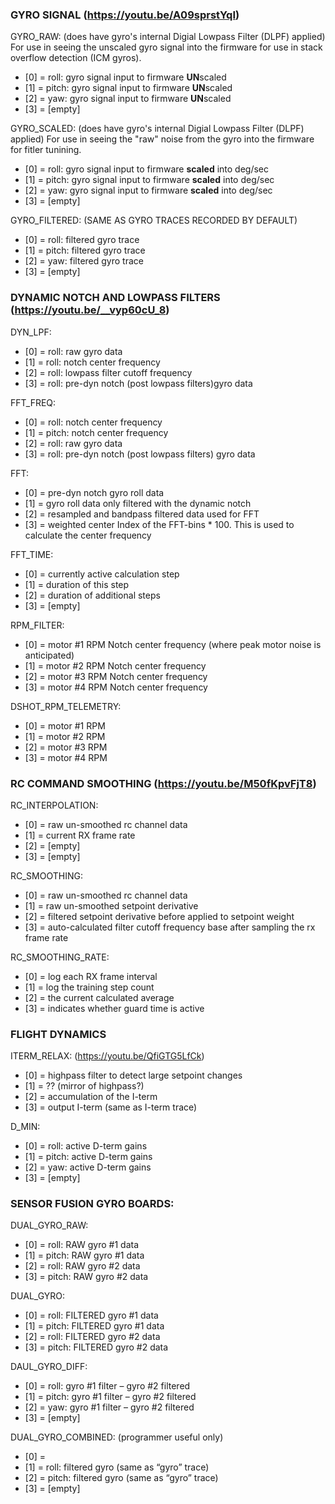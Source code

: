 ### GYRO SIGNAL (https://youtu.be/A09sprstYqI)
GYRO_RAW: (does have gyro's internal Digial Lowpass Filter (DLPF) applied)
For use in seeing the unscaled gyro signal into the firmware for use in stack overflow detection (ICM gyros).
* [0] = roll: gyro signal input to firmware **UN**scaled
* [1] = pitch: gyro signal input to firmware **UN**scaled
* [2] = yaw: gyro signal input to firmware **UN**scaled
* [3] = [empty]

GYRO_SCALED: (does have gyro's internal Digial Lowpass Filter (DLPF) applied)
For use in seeing the "raw" noise from the gyro into the firmware for fitler tunining.
* [0] = roll: gyro signal input to firmware **scaled** into deg/sec
* [1] = pitch: gyro signal input to firmware **scaled** into deg/sec
* [2] = yaw: gyro signal input to firmware **scaled** into deg/sec
* [3] = [empty]

GYRO_FILTERED: (SAME AS GYRO TRACES RECORDED BY DEFAULT)
* [0] = roll: filtered gyro trace
* [1] = pitch: filtered gyro trace
* [2] = yaw: filtered gyro trace
* [3] = [empty]


### DYNAMIC NOTCH AND LOWPASS FILTERS (https://youtu.be/__vyp60cU_8)
DYN_LPF:
* [0] = roll: raw gyro data
* [1] = roll: notch center frequency
* [2] = roll: lowpass filter cutoff frequency
* [3] = roll: pre-dyn notch (post lowpass filters)gyro data

FFT_FREQ:
* [0] = roll: notch center frequency
* [1] = pitch: notch center frequency
* [2] = roll: raw gyro data
* [3] = roll: pre-dyn notch (post lowpass filters) gyro data

FFT:
* [0] = pre-dyn notch gyro roll data
* [1] = gyro roll data only filtered with the dynamic notch
* [2] = resampled and bandpass filtered data used for FFT
* [3] = weighted center Index of the FFT-bins * 100. This is used to calculate the center frequency

FFT_TIME:
* [0] = currently active calculation step
* [1] = duration of this step
* [2] = duration of additional steps
* [3] = [empty]

RPM_FILTER:
* [0] = motor #1 RPM Notch center frequency (where peak motor noise is anticipated)
* [1] = motor #2 RPM Notch center frequency
* [2] = motor #3 RPM Notch center frequency
* [3] = motor #4 RPM Notch center frequency

DSHOT_RPM_TELEMETRY:
* [0] = motor #1 RPM
* [1] = motor #2 RPM
* [2] = motor #3 RPM
* [3] = motor #4 RPM

### RC COMMAND SMOOTHING (https://youtu.be/M50fKpvFjT8)

RC_INTERPOLATION:
* [0] = raw un-smoothed rc channel data
* [1] = current RX frame rate
* [2] = [empty]
* [3] = [empty]

RC_SMOOTHING:
* [0] = raw un-smoothed rc channel data
* [1] = raw un-smoothed setpoint derivative
* [2] = filtered setpoint derivative before applied to setpoint weight
* [3] = auto-calculated filter cutoff frequency base after sampling the rx frame rate

RC_SMOOTHING_RATE:
* [0] = log each RX frame interval
* [1] = log the training step count
* [2] = the current calculated average
* [3] = indicates whether guard time is active

### FLIGHT DYNAMICS
ITERM_RELAX: (https://youtu.be/QfiGTG5LfCk)
* [0] = highpass filter to detect large setpoint changes
* [1] = ?? (mirror of highpass?)
* [2] = accumulation of the I-term
* [3] = output I-term (same as I-term trace)

D_MIN:
* [0] = roll: active D-term gains
* [1] = pitch: active D-term gains
* [2] = yaw: active D-term gains
* [3] = [empty]

### SENSOR FUSION GYRO BOARDS:
DUAL_GYRO_RAW:
* [0] = roll: RAW gyro #1 data
* [1] = pitch: RAW gyro #1 data
* [2] = roll: RAW gyro #2 data
* [3] = pitch: RAW gyro #2 data

DUAL_GYRO:
* [0] = roll: FILTERED gyro #1 data
* [1] = pitch: FILTERED gyro #1 data
* [2] = roll: FILTERED gyro #2 data
* [3] = pitch: FILTERED gyro #2 data

DAUL_GYRO_DIFF:
* [0] = roll: gyro #1 filter – gyro #2 filtered
* [1] = pitch: gyro #1 filter – gyro #2 filtered
* [2] = yaw: gyro #1 filter – gyro #2 filtered
* [3] = [empty]

DUAL_GYRO_COMBINED:  (programmer useful only)
* [0] = <empty>
* [1] = roll: filtered gyro (same as “gyro” trace)
* [2] = pitch: filtered gyro (same as “gyro” trace)
* [3] = [empty]


